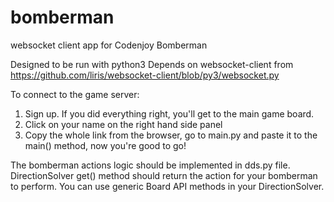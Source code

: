 bomberman
=========

websocket client app for Codenjoy Bomberman

Designed to be run with python3
Depends on websocket-client from https://github.com/liris/websocket-client/blob/py3/websocket.py

To connect to the game server:
1. Sign up. If you did everything right, you'll get to the main game board.
2. Click on your name on the right hand side panel
3. Copy the whole link from the browser, go to main.py and paste it to the main() method, now you're good to go!

The bomberman actions logic should be implemented in dds.py file. DirectionSolver get() method should return the action
for your bomberman to perform. You can use generic Board API methods in your DirectionSolver. 
